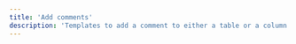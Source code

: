 ```yaml
---
title: 'Add comments'
description: 'Templates to add a comment to either a table or a column.'
---
```


<!-- Content of the page -->
